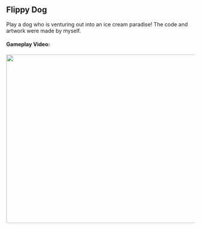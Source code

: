 <h2>Flippy Dog</h2>

<p>Play a dog who is venturing out into an ice cream paradise! The code and artwork were made by myself.</p>
<h4>Gameplay Video:</h4>
<a href="https://www.youtube.com/watch?v=zY9qNQu4pn0"><img src="http://i.imgur.com/r3ZHt50.jpg" width="800" height="450"></a>
